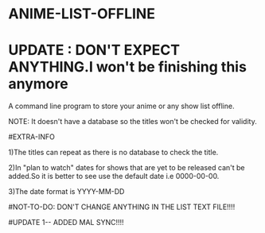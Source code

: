 # ANIME-LIST-OFFLINE
# UPDATE : DON'T EXPECT ANYTHING.I won't be finishing this anymore
A command line program to store your anime  or any show list offline. 



NOTE: It doesn't have a database so the titles won't be checked for validity. 

#EXTRA-INFO



1)The titles can repeat as there is no database to check the title.


2)In "plan to watch" dates for shows that are yet to be released can't be added.So it is better to see use the default date i.e 0000-00-00.

3)The date format is YYYY-MM-DD

#NOT-TO-DO:
DON'T CHANGE ANYTHING IN THE LIST TEXT FILE!!!!

#UPDATE 1-- ADDED MAL SYNC!!!!
